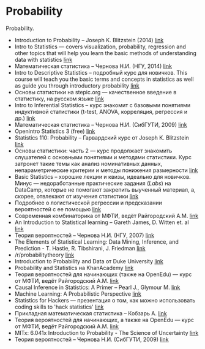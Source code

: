 # Probability

Probability.

* Introduction to Probability – Joseph K. Blitzstein (2014) [link](http://www.amazon.com/Introduction-Probability-Chapman-Statistical-Science/dp/1466575573/ref=pd_cp_14_1?ie=UTF8&refRID=0CF1J1X0J2JFR5JX7BYP)
* Intro to Statistics — covers visualization, probability, regression and other topics that will help you learn the basic methods of understanding data with statistics [link](https://www.udacity.com/courses/st101)
* Математическая статистика – Чернова Н.И. (НГУ, 2014) [link](http://www.nsu.ru/mmf/tvims/chernova/ms/ms_nsu14.pdf)
* Intro to Descriptive Statistics – подробный курс для новичков. This course will teach you the basic terms and concepts in statistics as well as guide you through introductory probability [link](https://www.udacity.com/courses/ud827)
* Основы статистики на stepic.org — качественное введение в статистику, на русском языке [link](https://stepic.org/course/76)
* Intro to Inferential Statistics – курс знакомит с базовыми понятиями индуктивной статистики (t-test, ANOVA, корреляция, регрессия и др.) [link](https://www.udacity.com/courses/ud201)
* Математическая статистика – Чернова Н.И. (СибГУТИ, 2009) [link](http://www.nsu.ru/mmf/tvims/chernova/sibguti/ms-sibguti.pdf)
* Openintro Statistics 3 (free) [link](https://www.openintro.org/stat/textbook.php)
* Statistics 110: Probability – Гарвардский курс от Joseph K. Blitzstein [link](http://projects.iq.harvard.edu/stat110)
* Основы статистики: часть 2 — курс продолжает знакомить слушателей с основными понятиями и методами статистики. Курс затронет такие темы как анализ номинативных данных, непараметрические критерии и методы понижения размерности [link](https://stepic.org/course/Основы-статистики-Часть-2-524)
* Basic Statistics – хорошие лекции и квизы, идеально для новичков. Минус — недоработанные практические задания (_Labs_) на DataCamp, которые не помогают закрепить выученный материал, а, скорее, отвлекают от изучения статистики [link](https://www.coursera.org/learn/basic-statistics)
* Подробнее о логистической регрессии и предсказании вероятностей с ее помощью [link](https://github.com/esokolov/ml-course-msu/blob/master/ML15/lecture-notes/Sem10_linear.pdf)
* Современная комбинаторика от МФТИ, ведёт Райгородский А.М. [link](https://www.coursera.org/learn/modern-combinatorics)
* An Introduction to Statistical learning – Gareth James, D. Witten et. al [link](http://www-bcf.usc.edu/~gareth/ISL/)
* Теория вероятностей – Чернова Н.И. (НГУ, 2007) [link](http://www.nsu.ru/mmf/tvims/chernova/tv/tv_nsu07.pdf)
* The Elements of Statistical Learning: Data Mining, Inference, and Prediction - T. Hastie, R. Tibshirani, J. Friedman [link](http://www.e-booksdirectory.com/details.php?ebook=3267)
* /r/probabilitytheory [link](https://www.reddit.com/r/probabilitytheory)
* Introduction to Probability and Data от Duke University [link](https://www.coursera.org/learn/probability-intro/home/welcome)
* Probability and Statistics на KhanAcademy [link](https://www.khanacademy.org/math/probability)
* Теория вероятностей для начинающих (также на OpenEdu) — курс от МФТИ, ведёт Райгородский А.М. [link](https://www.coursera.org/learn/probability-theory-basics/home/info)
* Causal Inference in Statistics: A Primer – Pearl J., Glymour M. [link](http://eu.wiley.com/WileyCDA/WileyTitle/productCd-1119186846,subjectCd-ST2A.html)
* Machine Learning: A Probabilistic Perspective [link](https://vk.com/doc-44016343_199213512?hash=2ad697dae93b3fea0e&dl=4fa59572a2f58a3219)
* Statistics for Hackers — презентация о том, как можно использовать coding skills to 'hack statistics' [link](https://speakerdeck.com/jakevdp/statistics-for-hackers)
* Прикладная математическая статистика – Кобзарь А. [link](http://www.ozon.ru/context/detail/id/18048756/)
* Теория вероятностей для начинающих, а также на OpenEdu — курс от МФТИ, ведёт Райгородский А.М. [link](https://www.coursera.org/learn/probability-theory-basics/home/info)
* MITx: 6.041x Introduction to Probability - The Science of Uncertainty [link](https://www.edx.org/course/introduction-probability-science-mitx-6-041x-1)
* Теория вероятностей – Чернова Н.И. (СибГУТИ, 2009) [link](http://www.nsu.ru/mmf/tvims/chernova/sibguti/tv-sibguti.pdf)